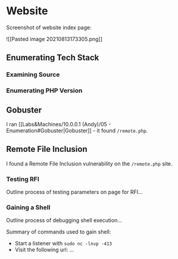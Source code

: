 # Website

Screenshot of website index page:

![[Pasted image 20210813173305.png]]

## Enumerating Tech Stack

### Examining Source

### Enumerating PHP Version

## Gobuster

I ran [[Labs&Machines/10.0.0.1 (Andy)/05 - Enumeration#Gobuster|Gobuster]] - it found `/remote.php`.

## Remote File Inclusion

I found a Remote File Inclusion vulnerability on the `/remote.php` site.

### Testing RFI

Outline process of testing parameters on page for RFI...

### Gaining a Shell

Outline process of debugging shell execution...

Summary of commands used to gain shell:
- Start a listener with `sudo nc -lnvp -413`
- Visit the following url: ...